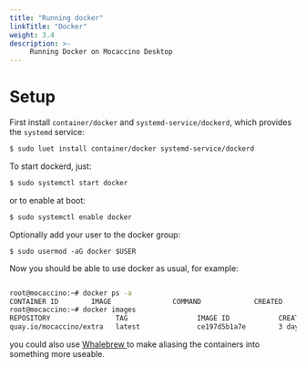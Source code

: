 ```yaml
---
title: "Running docker"
linkTitle: "Docker"
weight: 3.4
description: >-
     Running Docker on Mocaccino Desktop
---
```


# Setup

First install `container/docker` and `systemd-service/dockerd`, which provides the `systemd` service:

```bash
$ sudo luet install container/docker systemd-service/dockerd
```

To start dockerd, just:
```bash
$ sudo systemctl start docker
```

or to enable at boot:

```bash
$ sudo systemctl enable docker
```

Optionally add your user to the docker group:

```
$ sudo usermod -aG docker $USER
```
Now you should be able to use docker as usual, for example:

```bash

root@mocaccino:~# docker ps -a
CONTAINER ID        IMAGE               COMMAND             CREATED             STATUS              PORTS               NAMES
root@mocaccino:~# docker images
REPOSITORY                TAG                 IMAGE ID            CREATED             SIZE
quay.io/mocaccino/extra   latest              ce197d5b1a7e        3 days ago          21.2MB

```
you could also use [Whalebrew ](https://www.mocaccino.org/docs/desktop/whalebrew/) to make aliasing the containers into something more useable. 
